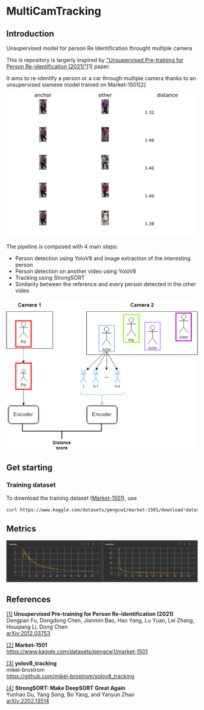 # MultiCamTracking
## Introduction
Unsupervised model for person Re Identification throught multiple camera

This is repository is largerly inspired by <a href='#1'>"Unsupervised Pre-training for Person Re-identification (2021)"</a>[1] paper.

It aims to re-identify a person or a car through multiple camera thanks to an unsupervised siamese model trained on Market-1501[2]

![Anchor compared to other images](./utils/siamese-model/siamese-test.png)

The pipeline is composed with 4 main steps:
- Person detection using YoloV8 and image extraction of the interesting person
- Person detection on another video using YoloV8
- Tracking using StrongSORT
- Similarity between the reference and every person detected in the other video

![MultiCamTracking Diagram](./utils/MultiCamTracking.png)

## Get starting 
### Training dataset
To download the training dataset (<a href="#2">Market-1501</a>), use
```bash
curl https://www.kaggle.com/datasets/pengcw1/market-1501/download?datasetVersionNumber=1
```

## Metrics
![Metrics](./utils/siamese-model/metrics.jpg)

## References
<a id="1" href="
https://doi.org/10.48550/arXiv.2012.03753">[1]</a> 
<b>Unsupervised Pre-training for Person Re-identification (2021)</b><br>
Dengpan Fu, Dongdong Chen, Jianmin Bao, Hao Yang, Lu Yuan, Lei Zhang, Houqiang Li, Dong Chen<br>
<a href="https://doi.org/10.48550/arXiv.2012.03753">arXiv:2012.03753</a>

<a id="2" href="
https://paperswithcode.com/dataset/market-1501">[2]</a> 
<b>Market-1501</b><br>
<a href='https://www.kaggle.com/datasets/pengcw1/market-1501'>https://www.kaggle.com/datasets/pengcw1/market-1501</a>

<a id="3" href="
https://github.com/mikel-brostrom/yolov8_tracking">[3]</a> 
<b>yolov8_tracking</b><br>
mikel-brostrom<br>
<a href='https://github.com/mikel-brostrom/yolov8_tracking'>https://github.com/mikel-brostrom/yolov8_tracking</a>

<a id="4" href="
https://arxiv.org/abs/2202.13514">[4]</a> 
<b>StrongSORT: Make DeepSORT Great Again</b><br>
Yunhao Du, Yang Song, Bo Yang, and Yanyun Zhao<br>
<a href='https://arxiv.org/abs/2202.13514'>arXiv:2202.13514</a>

